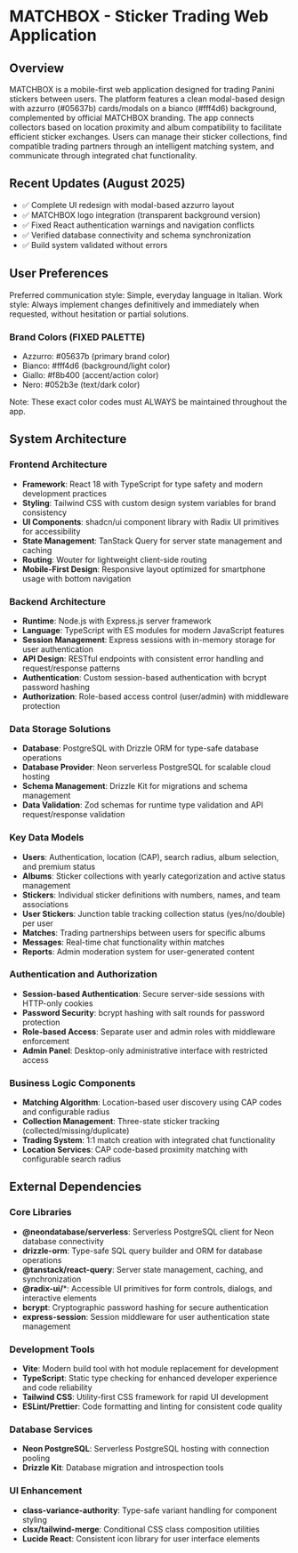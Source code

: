# MATCHBOX - Sticker Trading Web Application

## Overview

MATCHBOX is a mobile-first web application designed for trading Panini stickers between users. The platform features a clean modal-based design with azzurro (#05637b) cards/modals on a bianco (#fff4d6) background, complemented by official MATCHBOX branding. The app connects collectors based on location proximity and album compatibility to facilitate efficient sticker exchanges. Users can manage their sticker collections, find compatible trading partners through an intelligent matching system, and communicate through integrated chat functionality.

## Recent Updates (August 2025)
- ✅ Complete UI redesign with modal-based azzurro layout
- ✅ MATCHBOX logo integration (transparent background version)
- ✅ Fixed React authentication warnings and navigation conflicts
- ✅ Verified database connectivity and schema synchronization
- ✅ Build system validated without errors

## User Preferences

Preferred communication style: Simple, everyday language in Italian.
Work style: Always implement changes definitively and immediately when requested, without hesitation or partial solutions.

### Brand Colors (FIXED PALETTE)
- Azzurro: #05637b (primary brand color)
- Bianco: #fff4d6 (background/light color) 
- Giallo: #f8b400 (accent/action color)
- Nero: #052b3e (text/dark color)

Note: These exact color codes must ALWAYS be maintained throughout the app.

## System Architecture

### Frontend Architecture
- **Framework**: React 18 with TypeScript for type safety and modern development practices
- **Styling**: Tailwind CSS with custom design system variables for brand consistency
- **UI Components**: shadcn/ui component library with Radix UI primitives for accessibility
- **State Management**: TanStack Query for server state management and caching
- **Routing**: Wouter for lightweight client-side routing
- **Mobile-First Design**: Responsive layout optimized for smartphone usage with bottom navigation

### Backend Architecture
- **Runtime**: Node.js with Express.js server framework
- **Language**: TypeScript with ES modules for modern JavaScript features
- **Session Management**: Express sessions with in-memory storage for user authentication
- **API Design**: RESTful endpoints with consistent error handling and request/response patterns
- **Authentication**: Custom session-based authentication with bcrypt password hashing
- **Authorization**: Role-based access control (user/admin) with middleware protection

### Data Storage Solutions
- **Database**: PostgreSQL with Drizzle ORM for type-safe database operations
- **Database Provider**: Neon serverless PostgreSQL for scalable cloud hosting
- **Schema Management**: Drizzle Kit for migrations and schema management
- **Data Validation**: Zod schemas for runtime type validation and API request/response validation

### Key Data Models
- **Users**: Authentication, location (CAP), search radius, album selection, and premium status
- **Albums**: Sticker collections with yearly categorization and active status management
- **Stickers**: Individual sticker definitions with numbers, names, and team associations
- **User Stickers**: Junction table tracking collection status (yes/no/double) per user
- **Matches**: Trading partnerships between users for specific albums
- **Messages**: Real-time chat functionality within matches
- **Reports**: Admin moderation system for user-generated content

### Authentication and Authorization
- **Session-based Authentication**: Secure server-side sessions with HTTP-only cookies
- **Password Security**: bcrypt hashing with salt rounds for password protection
- **Role-based Access**: Separate user and admin roles with middleware enforcement
- **Admin Panel**: Desktop-only administrative interface with restricted access

### Business Logic Components
- **Matching Algorithm**: Location-based user discovery using CAP codes and configurable radius
- **Collection Management**: Three-state sticker tracking (collected/missing/duplicate)
- **Trading System**: 1:1 match creation with integrated chat functionality
- **Location Services**: CAP code-based proximity matching with configurable search radius

## External Dependencies

### Core Libraries
- **@neondatabase/serverless**: Serverless PostgreSQL client for Neon database connectivity
- **drizzle-orm**: Type-safe SQL query builder and ORM for database operations
- **@tanstack/react-query**: Server state management, caching, and synchronization
- **@radix-ui/***: Accessible UI primitives for form controls, dialogs, and interactive elements
- **bcrypt**: Cryptographic password hashing for secure authentication
- **express-session**: Session middleware for user authentication state management

### Development Tools
- **Vite**: Modern build tool with hot module replacement for development
- **TypeScript**: Static type checking for enhanced developer experience and code reliability
- **Tailwind CSS**: Utility-first CSS framework for rapid UI development
- **ESLint/Prettier**: Code formatting and linting for consistent code quality

### Database Services
- **Neon PostgreSQL**: Serverless PostgreSQL hosting with connection pooling
- **Drizzle Kit**: Database migration and introspection tools

### UI Enhancement
- **class-variance-authority**: Type-safe variant handling for component styling
- **clsx/tailwind-merge**: Conditional CSS class composition utilities
- **Lucide React**: Consistent icon library for user interface elements